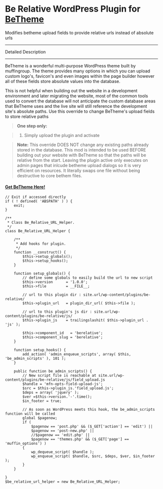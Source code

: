 # Be Relative WordPress Plugin for [BeTheme](http://themeforest.net/item/betheme-responsive-multipurpose-wordpress-theme/7758048?ref=pingram3541)

Modifies betheme upload fields to provide relative urls instead of absolute urls

----------

Detailed Description

-------------

BeTheme is a wonderful multi-purpose WordPress theme built by muffingroup.  The theme provides many options in which you can upload custom logo's, favicon's and even images within the page builder however all of these fields store absolute values into the database.

This is not helpful when building out the website in a development environment and later migrating the website, most of the common tools used to convert the database will not anticipate the custom database areas that BeTheme uses and the live site will still reference the development site's absolute paths.  Use this override to change BeTheme's upload fields to store relative paths

> **One step only:**

> 1. Simply upload the plugin and activate

> **Note:** This override DOES NOT change any existing paths already stored in the database.  This mod is intended to be used BEFORE building out your website with BeTheme so that the paths will be relative from the start.  Leaving the plugin active only executes on admin pages that inlcude betheme upload dialogs so it is very efficient on resources.  It literally swaps one file without being destructive to core bethem files.

#### <i class="icon-file"></i> [Get BeTheme Here!](http://themeforest.net/item/betheme-responsive-multipurpose-wordpress-theme/7758048?ref=pingram3541)

```
// Exit if accessed directly
if ( ! defined( 'ABSPATH' ) ) {
	exit;
}

/**
 * Class Be_Relative_URL_Helper.
 */
class Be_Relative_URL_Helper {

	/**
	 * Add hooks for plugin.
	 */
	function __construct() {
        $this->setup_globals();
        $this->setup_hooks();
    }
    
    function setup_globals() {
        // define some globals to easily build the url to new script
        $this->version      = '1.0.0';
        $this->file         = __FILE__;
 
        // url to this plugin dir : site.url/wp-content/plugins/be-relative/
        $this->plugin_url   = plugin_dir_url( $this->file );
 
        // url to this plugin's js dir : site.url/wp-content/plugins/be-relative/js/
        $this->plugin_js    = trailingslashit( $this->plugin_url . 'js' );
 
        $this->component_id   = 'berelative';
        $this->component_slug = 'berelative';
    }
    
    function setup_hooks() {
        add_action( 'admin_enqueue_scripts', array( $this, 'be_admin_scripts' ), 101 );
    }
    
    public function be_admin_scripts() {
        // New script file is reachable at site.url/wp-content/plugins/be-relative/js/field_upload.js
        $handle = 'mfn-opts-field-upload-js';
        $src = $this->plugin_js.'field_upload.js';
		$deps = array( 'jquery' );
		$ver =$this->version.'-'.time();
		$in_footer = true;
		
		// As soon as WordPress meets this hook, the be_admin_scripts function will be called
        global $pagenow;
        if (
            $pagenow == 'post.php' && ($_GET['action'] == 'edit') ||
            $pagenow == 'post-new.php' ||
            //$pagenow == 'edit.php' ||
            $pagenow == 'themes.php' && ($_GET['page'] == 'muffin_options') )
        {
            wp_dequeue_script( $handle );
            wp_enqueue_script( $handle, $src, $deps, $ver, $in_footer );
        }
    }
    
}
$be_relative_url_helper = new Be_Relative_URL_Helper;
```
